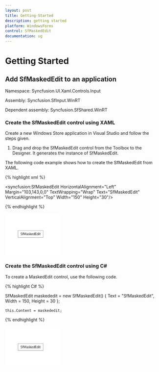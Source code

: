 ```yaml
---
layout: post
title: Getting-Started
description: getting started
platform: WindowsForms
control: SfMaskedEdit
documentation: ug
---
```


# Getting Started

## Add SfMaskedEdit to an application

Namespace: Syncfusion.UI.Xaml.Controls.Input

Assembly: Syncfusion.SfInput.WinRT

Dependent assembly: Syncfusion.SfShared.WinRT

### Create the SfMaskedEdit control using XAML

Create a new Windows Store application in Visual Studio and follow the steps given.

1. Drag and drop the SfMaskedEdit control from the Toolbox to the Designer. It generates the instance of SfMaskedEdit.

The following code example shows how to create the SfMaskedEdit from XAML.




{% highlight xml %}


<syncfusion:SfMaskedEdit HorizontalAlignment="Left" Margin="103,143,0,0" TextWrapping="Wrap" Text="SfMaskedEdit" VerticalAlignment="Top" Width="150" Height="30"/>

{% endhighlight %}

![](Getting-Started_images/Getting-Started_img1.png)



### Create the SfMaskedEdit control using C#

To create a MaskedEdit control, use the following code.




{% highlight C# %}



   SfMaskedEdit maskededit = new SfMaskedEdit() { Text = "SfMaskedEdit", Width = 150, Height = 30 };

    this.Content = maskededit;

{% endhighlight %}

![](Getting-Started_images/Getting-Started_img2.png) 



